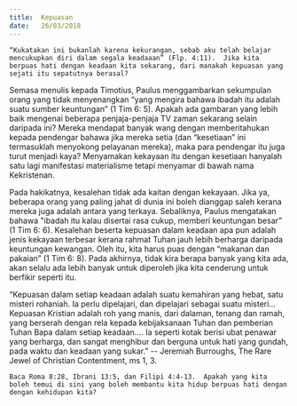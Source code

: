 ```yaml
---
title:  Kepuasan
date:   26/03/2018
---
```


`“Kukatakan ini bukanlah karena kekurangan, sebab aku telah belajar mencukupkan diri dalam segala keadaaan” (Flp. 4:11).  Jika kita berpuas hati dengan keadaan kita sekarang, dari manakah kepuasan yang sejati itu sepatutnya berasal?`

Semasa menulis kepada Timotius, Paulus menggambarkan sekumpulan orang yang tidak menyenangkan “yang mengira bahawa ibadah itu adalah suatu sumber keuntungan” (1 Tim 6: 5). Apakah ada gambaran yang lebih baik mengenai beberapa penjaja-penjaja TV zaman sekarang selain daripada ini? Mereka mendapat banyak wang dengan memberitahukan kepada pendengar bahawa jika mereka setia (dan “kesetiaan” ini termasuklah menyokong pelayanan mereka), maka para pendengar itu juga turut menjadi kaya? Menyamakan kekayaan itu dengan kesetiaan hanyalah satu lagi manifestasi materialisme tetapi menyamar di bawah nama Kekristenan. 

Pada hakikatnya, kesalehan tidak ada kaitan dengan kekayaan. Jika ya, beberapa orang yang paling jahat di dunia ini boleh dianggap saleh kerana mereka juga adalah antara yang terkaya. Sebaliknya, Paulus mengatakan bahawa "ibadah itu kalau disertai rasa cukup, memberi keuntungan besar” (1 Tim 6: 6). Kesalehan beserta kepuasan dalam keadaan apa pun adalah jenis kekayaan terbesar kerana rahmat Tuhan jauh lebih berharga daripada keuntungan kewangan. Oleh itu, kita harus puas dengan “makanan dan pakaian” (1 Tim 6: 8). Pada akhirnya, tidak kira berapa banyak yang kita ada, akan selalu ada lebih banyak untuk diperoleh jika kita cenderung untuk berfikir seperti itu.

“Kepuasan dalam setiap keadaan adalah suatu kemahiran yang hebat, satu misteri rohaniah. Ia perlu dipelajari, dan dipelajari sebagai suatu misteri…Kepuasan Kristian adalah roh yang manis, dari dalaman, tenang dan ramah, yang berserah dengan rela kepada kebijaksanaan Tuhan dan pemberian Tuhan Bapa dalam setiap keadaan.… Ia seperti kotak berisi ubat penawar yang berharga, dan sangat menghibur dan berguna untuk hati yang gundah, pada waktu dan keadaan yang sukar.” -- Jeremiah Burroughs, The Rare Jewel of Christian Contentment, ms 1, 3.

`Baca Roma 8:28, Ibrani 13:5, dan Filipi 4:4-13.  Apakah yang kita boleh temui di sini yang boleh membantu kita hidup berpuas hati dengan dengan kehidupan kita?`